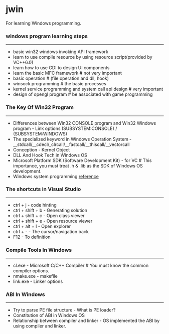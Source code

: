 # jwin
For learning Windows programming.

### windows program learning steps

---

- basic win32 windows invoking API framework
- learn to use compile resource by using resource script(provided by VC++6.0)
- learn how to use GDI to design UI components
- learn the basic MFC framework # not very important
- basic operation # (file operation and dll, hook)
- winsock programming # the basic processes
- kernel service programming and system call api design # very important
- design of opengl program # be associated with game programming

### The Key Of Win32 Program

---

- Differences between Win32 CONSOLE program and Win32 Windows program - Link options (SUBSYSTEM:CONSOLE) / (SUBSYSTEM:WINDOWS)
- The specialized keyword in Windows Operation System - __stdcall/__cdecl/_clrcall/__fastcall/__thiscall/__vectorcall
- Conception - Kernel Object
- DLL And Hook Tech in Windows OS
- Microsoft Platform SDK (Software Development Kit) - for VC # This importance, you must treat .h & .lib as the SDK of Windows OS development.
- Windows system programming [reference](https://msdn.microsoft.com/zh-cn)

### The shortcuts in Visual Studio

---

- ctrl + j - code hinting
- ctrl + shift + b - Generating solution
- ctrl + shift + c - Open class viewer
- ctrl + shift + e - Open resource viewer
- ctrl + alt + l - Open explorer
- ctrl + - - The cursor/navigation back
- F12 - To definition

### Compile Tools In Windows

---

- cl.exe - Microsoft C/C++ Compiler # You must know the common compiler options.
- nmake.exe - makefile
- link.exe - Linker options

### ABI In Windows

---

- Try to parse PE file structure - What is PE loader?
- Constitution of ABI in Windows OS
- Relationship between compiler and linker - OS implemented the ABI by using compiler and linker.
